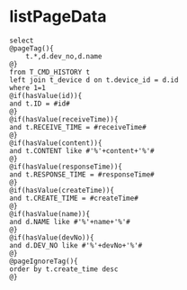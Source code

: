 listPageData
===
    select
    @pageTag(){
        t.*,d.dev_no,d.name
    @}
    from T_CMD_HISTORY t
    left join t_device d on t.device_id = d.id
    where 1=1
    @if(hasValue(id)){
    and t.ID = #id#
    @}
    @if(hasValue(receiveTime)){
    and t.RECEIVE_TIME = #receiveTime#
    @}
    @if(hasValue(content)){
    and t.CONTENT like #'%'+content+'%'#
    @}
    @if(hasValue(responseTime)){
    and t.RESPONSE_TIME = #responseTime#
    @}
    @if(hasValue(createTime)){
    and t.CREATE_TIME = #createTime#
    @}
    @if(hasValue(name)){
    and d.NAME like #'%'+name+'%'#
    @}
    @if(hasValue(devNo)){
    and d.DEV_NO like #'%'+devNo+'%'#
    @}
    @pageIgnoreTag(){
    order by t.create_time desc
    @}